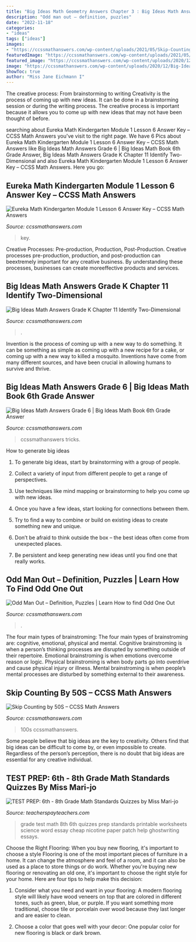 ```yaml
---
title: "Big Ideas Math Geometry Answers Chapter 3 : Big Ideas Math Answers Grade 6"
description: "Odd man out – definition, puzzles"
date: "2022-11-18"
categories:
- "ideas"
tags: ["ideas"]
images:
- "https://ccssmathanswers.com/wp-content/uploads/2021/05/Skip-Counting-by-50s.png"
featuredImage: "https://ccssmathanswers.com/wp-content/uploads/2021/05/Skip-Counting-by-50s.png"
featured_image: "https://ccssmathanswers.com/wp-content/uploads/2020/12/Big-Ideas-Math-Answers-Grade-6.png"
image: "https://ccssmathanswers.com/wp-content/uploads/2020/12/Big-Ideas-Math-Answers-Grade-6.png"
ShowToc: true
author: "Miss Jane Eichmann I"
---
```



The creative process: From brainstorming to writing
Creativity is the process of coming up with new ideas. It can be done in a brainstorming session or during the writing process. The creative process is important because it allows you to come up with new ideas that may not have been thought of before.

	

		
searching about Eureka Math Kindergarten Module 1 Lesson 6 Answer Key – CCSS Math Answers you've visit to the right page. We have 6 Pics about Eureka Math Kindergarten Module 1 Lesson 6 Answer Key – CCSS Math Answers like Big Ideas Math Answers Grade 6 | Big Ideas Math Book 6th Grade Answer, Big Ideas Math Answers Grade K Chapter 11 Identify Two-Dimensional and also Eureka Math Kindergarten Module 1 Lesson 6 Answer Key – CCSS Math Answers. Here you go:
		
    
## Eureka Math Kindergarten Module 1 Lesson 6 Answer Key – CCSS Math Answers

<img loading=lazy src="https://ccssmathanswers.com/wp-content/uploads/2021/03/Eureka-Math-Kindergarten-Module-1-Lesson-6-Problem-Set-Answer-Key-1-1-266x300.png" onerror="this.onerror=null;this.src='https://tse4.mm.bing.net/th?id=OIP.6rCiBk4ASJQQTKSz-FUvbQAAAA&amp;pid=15.1';" alt="Eureka Math Kindergarten Module 1 Lesson 6 Answer Key – CCSS Math Answers">

_Source: ccssmathanswers.com_

>key. 

	

Creative Processes: Pre-production, Production, Post-Production.
Creative processes pre-production, production, and post-production can beextremely important for any creative business. By understanding these processes, businesses can create moreeffective products and services.

    
## Big Ideas Math Answers Grade K Chapter 11 Identify Two-Dimensional

<img loading=lazy src="https://ccssmathanswers.com/wp-content/uploads/2021/01/Big-Ideas-Math-Answers-Grade-K-Chapter-11-Identify-Two-Dimensional-Shapes-11.2-2.png" onerror="this.onerror=null;this.src='https://tse1.mm.bing.net/th?id=OIP.V9rBm_pQZHiF7nGDf2L2IwHaFn&amp;pid=15.1';" alt="Big Ideas Math Answers Grade K Chapter 11 Identify Two-Dimensional">

_Source: ccssmathanswers.com_

>. 

	

Invention is the process of coming up with a new way to do something. It can be something as simple as coming up with a new recipe for a cake, or coming up with a new way to killed a mosquito. Inventions have come from many different sources, and have been crucial in allowing humans to survive and thrive.

    
## Big Ideas Math Answers Grade 6 | Big Ideas Math Book 6th Grade Answer

<img loading=lazy src="https://ccssmathanswers.com/wp-content/uploads/2020/12/Big-Ideas-Math-Answers-Grade-6.png" onerror="this.onerror=null;this.src='https://tse3.mm.bing.net/th?id=OIP.BWJ1fINx69TV1sQI8f8gXAHaEK&amp;pid=15.1';" alt="Big Ideas Math Answers Grade 6 | Big Ideas Math Book 6th Grade Answer">

_Source: ccssmathanswers.com_

>ccssmathanswers tricks. 

	

How to generate big ideas
1. To generate big ideas, start by brainstorming with a group of people.
2. Collect a variety of input from different people to get a range of perspectives.

3. Use techniques like mind mapping or brainstorming to help you come up with new ideas.

4. Once you have a few ideas, start looking for connections between them.
5. Try to find a way to combine or build on existing ideas to create something new and unique.
6. Don’t be afraid to think outside the box – the best ideas often come from unexpected places.
7. Be persistent and keep generating new ideas until you find one that really works.

    
## Odd Man Out – Definition, Puzzles | Learn How To Find Odd One Out

<img loading=lazy src="https://ccssmathanswers.com/wp-content/uploads/2021/05/Q5-Odd-Man-Odd.png" onerror="this.onerror=null;this.src='https://tse3.mm.bing.net/th?id=OIP.yP_SQAThUcsyuxjFk6EZsAAAAA&amp;pid=15.1';" alt="Odd Man Out – Definition, Puzzles | Learn How to find Odd One Out">

_Source: ccssmathanswers.com_

>. 

	

The four main types of brainstroming:
The four main types of brainstroming are: cognitive, emotional, physical and mental. Cognitive brainstroming is when a person’s thinking processes are disrupted by something outside of their repertoire. Emotional brainstroming is when emotions overcome reason or logic. Physical brainstroming is when body parts go into overdrive and cause physical injury or illness. Mental brainstroming is when people’s mental processes are disturbed by something external to their awareness.

    
## Skip Counting By 50S – CCSS Math Answers

<img loading=lazy src="https://ccssmathanswers.com/wp-content/uploads/2021/05/Skip-Counting-by-50s.png" onerror="this.onerror=null;this.src='https://tse2.mm.bing.net/th?id=OIP.NWre1U8LJx1rLECkpTCivwHaIP&amp;pid=15.1';" alt="Skip Counting by 50S – CCSS Math Answers">

_Source: ccssmathanswers.com_

>100s ccssmathanswers. 

	

Some people believe that big ideas are the key to creativity. Others find that big ideas can be difficult to come by, or even impossible to create. Regardless of the person’s perception, there is no doubt that big ideas are essential for any creative individual.

    
## TEST PREP: 6th - 8th Grade Math Standards Quizzes By Miss Mari-jo

<img loading=lazy src="https://ecdn.teacherspayteachers.com/thumbitem/TEST-PREP-6th-8th-Grade-Math-Standards-Quizzes-1500873617/original-676856-1.jpg" onerror="this.onerror=null;this.src='https://tse3.mm.bing.net/th?id=OIP.tMqfYiehIVnOchR2-iQjVQHaJm&amp;pid=15.1';" alt="TEST PREP: 6th - 8th Grade Math Standards Quizzes by Miss Mari-jo">

_Source: teacherspayteachers.com_

>grade test math 8th 6th quizzes prep standards printable worksheets science word essay cheap nicotine paper patch help ghostwriting essays. 

	

Choose the Right Flooring: When you buy new flooring, it's important to choose a style
Flooring is one of the most important pieces of furniture in a home. It can change the atmosphere and feel of a room, and it can also be used as a place to store things or do work. Whether you're buying new flooring or renovating an old one, it's important to choose the right style for your home. Here are four tips to help make this decision: 
1. Consider what you need and want in your flooring: A modern flooring style will likely have wood veneers on top that are colored in different tones, such as green, blue, or purple. If you want something more traditional, choose tile or porcelain over wood because they last longer and are easier to clean. 

2. Choose a color that goes well with your decor: One popular color for new flooring is black or dark brown.

